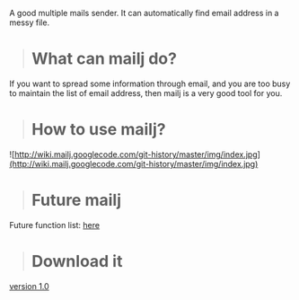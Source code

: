 A good multiple mails sender. It can automatically find email address in a messy file.

> # What can mailj do? #
If you want to spread some information through email, and you are too busy to maintain the list of email address, then mailj is a very good tool for you.

> # How to use mailj? #
![http://wiki.mailj.googlecode.com/git-history/master/img/index.jpg](http://wiki.mailj.googlecode.com/git-history/master/img/index.jpg)

> # Future mailj #
Future function list: <a href='http://code.google.com/p/mailj/wiki/FuntureFunc'>here</a> <br />

> # Download it #
<a href='http://wiki.mailj.googlecode.com/git/release/mailj-2.0.rar'>version 1.0</a>